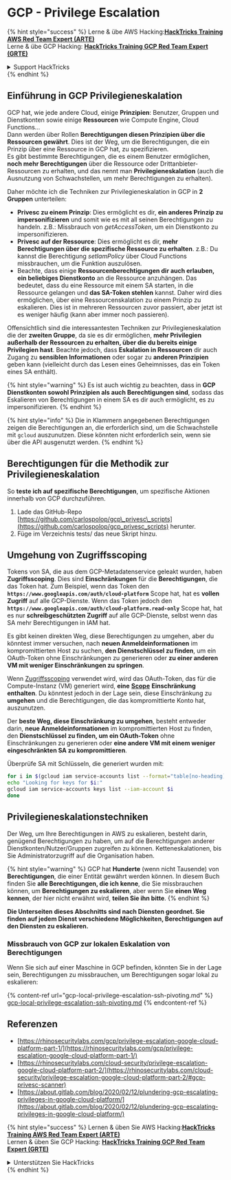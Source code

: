 # GCP - Privilege Escalation

{% hint style="success" %}
Lerne & übe AWS Hacking:<img src="../../../.gitbook/assets/image (1) (1) (1).png" alt="" data-size="line">[**HackTricks Training AWS Red Team Expert (ARTE)**](https://training.hacktricks.xyz/courses/arte)<img src="../../../.gitbook/assets/image (1) (1) (1).png" alt="" data-size="line">\
Lerne & übe GCP Hacking: <img src="../../../.gitbook/assets/image (2).png" alt="" data-size="line">[**HackTricks Training GCP Red Team Expert (GRTE)**<img src="../../../.gitbook/assets/image (2).png" alt="" data-size="line">](https://training.hacktricks.xyz/courses/grte)

<details>

<summary>Support HackTricks</summary>

* Überprüfe die [**Abonnementpläne**](https://github.com/sponsors/carlospolop)!
* **Tritt der** 💬 [**Discord-Gruppe**](https://discord.gg/hRep4RUj7f) oder der [**Telegram-Gruppe**](https://t.me/peass) bei oder **folge** uns auf **Twitter** 🐦 [**@hacktricks\_live**](https://twitter.com/hacktricks_live)**.**
* **Teile Hacking-Tricks, indem du PRs an die** [**HackTricks**](https://github.com/carlospolop/hacktricks) und [**HackTricks Cloud**](https://github.com/carlospolop/hacktricks-cloud) GitHub-Repos einreichst.

</details>
{% endhint %}

## Einführung in GCP Privilegieneskalation <a href="#introduction-to-gcp-privilege-escalation" id="introduction-to-gcp-privilege-escalation"></a>

GCP hat, wie jede andere Cloud, einige **Prinzipien**: Benutzer, Gruppen und Dienstkonten sowie einige **Ressourcen** wie Compute Engine, Cloud Functions…\
Dann werden über Rollen **Berechtigungen diesen Prinzipien über die Ressourcen gewährt**. Dies ist der Weg, um die Berechtigungen, die ein Prinzip über eine Ressource in GCP hat, zu spezifizieren.\
Es gibt bestimmte Berechtigungen, die es einem Benutzer ermöglichen, **noch mehr Berechtigungen** über die Ressource oder Drittanbieter-Ressourcen zu erhalten, und das nennt man **Privilegieneskalation** (auch die Ausnutzung von Schwachstellen, um mehr Berechtigungen zu erhalten).

Daher möchte ich die Techniken zur Privilegieneskalation in GCP in **2 Gruppen** unterteilen:

* **Privesc zu einem Prinzip**: Dies ermöglicht es dir, **ein anderes Prinzip zu impersonifizieren** und somit wie es mit all seinen Berechtigungen zu handeln. z.B.: Missbrauch von _getAccessToken_, um ein Dienstkonto zu impersonifizieren.
* **Privesc auf der Ressource**: Dies ermöglicht es dir, **mehr Berechtigungen über die spezifische Ressource zu erhalten**. z.B.: Du kannst die Berechtigung _setIamPolicy_ über Cloud Functions missbrauchen, um die Funktion auszulösen.
* Beachte, dass einige **Ressourcenberechtigungen dir auch erlauben, ein beliebiges Dienstkonto** an die Ressource anzuhängen. Das bedeutet, dass du eine Ressource mit einem SA starten, in die Ressource gelangen und **das SA-Token stehlen** kannst. Daher wird dies ermöglichen, über eine Ressourcenskalation zu einem Prinzip zu eskalieren. Dies ist in mehreren Ressourcen zuvor passiert, aber jetzt ist es weniger häufig (kann aber immer noch passieren).

Offensichtlich sind die interessantesten Techniken zur Privilegieneskalation die der **zweiten Gruppe**, da sie es dir ermöglichen, **mehr Privilegien außerhalb der Ressourcen zu erhalten, über die du bereits einige Privilegien hast**. Beachte jedoch, dass **Eskalation in Ressourcen** dir auch Zugang zu **sensiblen Informationen** oder sogar zu **anderen Prinzipien** geben kann (vielleicht durch das Lesen eines Geheimnisses, das ein Token eines SA enthält).

{% hint style="warning" %}
Es ist auch wichtig zu beachten, dass in **GCP Dienstkonten sowohl Prinzipien als auch Berechtigungen sind**, sodass das Eskalieren von Berechtigungen in einem SA es dir auch ermöglicht, es zu impersonifizieren.
{% endhint %}

{% hint style="info" %}
Die in Klammern angegebenen Berechtigungen zeigen die Berechtigungen an, die erforderlich sind, um die Schwachstelle mit `gcloud` auszunutzen. Diese könnten nicht erforderlich sein, wenn sie über die API ausgenutzt werden.
{% endhint %}

## Berechtigungen für die Methodik zur Privilegieneskalation

So **teste ich auf spezifische Berechtigungen**, um spezifische Aktionen innerhalb von GCP durchzuführen.

1. Lade das GitHub-Repo [https://github.com/carlospolop/gcp\_privesc\_scripts](https://github.com/carlospolop/gcp_privesc_scripts) herunter.
2. Füge im Verzeichnis tests/ das neue Skript hinzu.

## Umgehung von Zugriffsscoping <a href="#bypassing-access-scopes" id="bypassing-access-scopes"></a>

Tokens von SA, die aus dem GCP-Metadatenservice geleakt wurden, haben **Zugriffsscoping**. Dies sind **Einschränkungen** für die **Berechtigungen**, die das Token hat. Zum Beispiel, wenn das Token den **`https://www.googleapis.com/auth/cloud-platform`** Scope hat, hat es **vollen Zugriff** auf alle GCP-Dienste. Wenn das Token jedoch den **`https://www.googleapis.com/auth/cloud-platform.read-only`** Scope hat, hat es nur **schreibgeschützten Zugriff** auf alle GCP-Dienste, selbst wenn das SA mehr Berechtigungen in IAM hat.

Es gibt keinen direkten Weg, diese Berechtigungen zu umgehen, aber du könntest immer versuchen, nach **neuen Anmeldeinformationen** im kompromittierten Host zu suchen, **den Dienstschlüssel zu finden**, um ein OAuth-Token ohne Einschränkungen zu generieren oder **zu einer anderen VM mit weniger Einschränkungen zu springen**.

Wenn [Zugriffsscoping](https://cloud.google.com/compute/docs/access/service-accounts#accesscopesiam) verwendet wird, wird das OAuth-Token, das für die Compute-Instanz (VM) generiert wird, **eine** [**Scope**](https://oauth.net/2/scope/) **Einschränkung enthalten**. Du könntest jedoch in der Lage sein, diese Einschränkung zu **umgehen** und die Berechtigungen, die das kompromittierte Konto hat, auszunutzen.

Der **beste Weg, diese Einschränkung zu umgehen**, besteht entweder darin, **neue Anmeldeinformationen** im kompromittierten Host zu finden, den **Dienstschlüssel zu finden, um ein OAuth-Token** ohne Einschränkungen zu generieren oder **eine andere VM mit einem weniger eingeschränkten SA zu kompromittieren**.

Überprüfe SA mit Schlüsseln, die generiert wurden mit:
```bash
for i in $(gcloud iam service-accounts list --format="table[no-heading](email)"); do
echo "Looking for keys for $i:"
gcloud iam service-accounts keys list --iam-account $i
done
```
## Privilegieneskalationstechniken

Der Weg, um Ihre Berechtigungen in AWS zu eskalieren, besteht darin, genügend Berechtigungen zu haben, um auf die Berechtigungen anderer Dienstkonten/Nutzer/Gruppen zugreifen zu können. Ketteneskalationen, bis Sie Administratorzugriff auf die Organisation haben.

{% hint style="warning" %}
GCP hat **Hunderte** (wenn nicht Tausende) von **Berechtigungen**, die einer Entität gewährt werden können. In diesem Buch finden Sie **alle Berechtigungen, die ich kenne**, die Sie missbrauchen können, um **Berechtigungen zu eskalieren**, aber wenn Sie **einen Weg kennen**, der hier nicht erwähnt wird, **teilen Sie ihn bitte**.
{% endhint %}

**Die Unterseiten dieses Abschnitts sind nach Diensten geordnet. Sie finden auf jedem Dienst verschiedene Möglichkeiten, Berechtigungen auf den Diensten zu eskalieren.**

### Missbrauch von GCP zur lokalen Eskalation von Berechtigungen

Wenn Sie sich auf einer Maschine in GCP befinden, könnten Sie in der Lage sein, Berechtigungen zu missbrauchen, um Berechtigungen sogar lokal zu eskalieren:

{% content-ref url="gcp-local-privilege-escalation-ssh-pivoting.md" %}
[gcp-local-privilege-escalation-ssh-pivoting.md](gcp-local-privilege-escalation-ssh-pivoting.md)
{% endcontent-ref %}

## Referenzen

* [https://rhinosecuritylabs.com/gcp/privilege-escalation-google-cloud-platform-part-1/](https://rhinosecuritylabs.com/gcp/privilege-escalation-google-cloud-platform-part-1/)
* [https://rhinosecuritylabs.com/cloud-security/privilege-escalation-google-cloud-platform-part-2/](https://rhinosecuritylabs.com/cloud-security/privilege-escalation-google-cloud-platform-part-2/#gcp-privesc-scanner)
* [https://about.gitlab.com/blog/2020/02/12/plundering-gcp-escalating-privileges-in-google-cloud-platform/](https://about.gitlab.com/blog/2020/02/12/plundering-gcp-escalating-privileges-in-google-cloud-platform/)

{% hint style="success" %}
Lernen & üben Sie AWS Hacking:<img src="../../../.gitbook/assets/image (1) (1) (1).png" alt="" data-size="line">[**HackTricks Training AWS Red Team Expert (ARTE)**](https://training.hacktricks.xyz/courses/arte)<img src="../../../.gitbook/assets/image (1) (1) (1).png" alt="" data-size="line">\
Lernen & üben Sie GCP Hacking: <img src="../../../.gitbook/assets/image (2).png" alt="" data-size="line">[**HackTricks Training GCP Red Team Expert (GRTE)**<img src="../../../.gitbook/assets/image (2).png" alt="" data-size="line">](https://training.hacktricks.xyz/courses/grte)

<details>

<summary>Unterstützen Sie HackTricks</summary>

* Überprüfen Sie die [**Abonnementpläne**](https://github.com/sponsors/carlospolop)!
* **Treten Sie der** 💬 [**Discord-Gruppe**](https://discord.gg/hRep4RUj7f) oder der [**Telegram-Gruppe**](https://t.me/peass) bei oder **folgen** Sie uns auf **Twitter** 🐦 [**@hacktricks\_live**](https://twitter.com/hacktricks_live)**.**
* **Teilen Sie Hacking-Tricks, indem Sie PRs an die** [**HackTricks**](https://github.com/carlospolop/hacktricks) und [**HackTricks Cloud**](https://github.com/carlospolop/hacktricks-cloud) GitHub-Repos senden.

</details>
{% endhint %}
